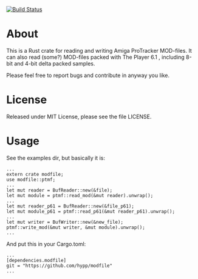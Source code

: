 [![Build Status](https://travis-ci.org/hypp/modfile.svg?branch=master)](https://travis-ci.org/hypp/modfile)

# About
This is a Rust crate for reading and writing Amiga ProTracker MOD-files.
It can also read (some?) MOD-files packed with The Player 6.1 , including 
8-bit and 4-bit delta packed samples.

Please feel free to report bugs and contribute in anyway you like.

# License
Released under MIT License, please see the file LICENSE.

# Usage
See the examples dir, but basically it is:

```
...
extern crate modfile;
use modfile::ptmf;
...
let mut reader = BufReader::new(&file);
let mut module = ptmf::read_mod(&mut reader).unwrap();
...
let mut reader_p61 = BufReader::new(&file_p61);
let mut module_p61 = ptmf::read_p61(&mut reader_p61).unwrap();
...
let mut writer = BufWriter::new(&new_file);
ptmf::write_mod(&mut writer, &mut module).unwrap();
...
```

And put this in your Cargo.toml:
```
...
[dependencies.modfile]
git = "https://github.com/hypp/modfile"
...
```

